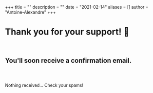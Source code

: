 +++
title = ""
description = ""
date = "2021-02-14"
aliases = []
author = "Antoine-Alexandre"
+++

# Thank you for your support! 🤟
&nbsp;
## You'll soon receive a confirmation email. 
##### &nbsp;
Nothing received... Check your spams! 
